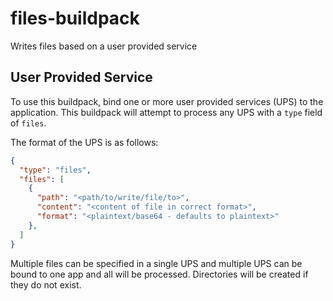 # files-buildpack

Writes files based on a user provided service

## User Provided Service

To use this buildpack, bind one or more user provided services (UPS) to the application. This buildpack will attempt to process any UPS with a `type` field of `files`.

The format of the UPS is as follows:
```json
{
  "type": "files",
  "files": [
    {
      "path": "<path/to/write/file/to>",
      "content": "<content of file in correct format>",
      "format": "<plaintext/base64 - defaults to plaintext>"
    },
  ]
}
```

Multiple files can be specified in a single UPS and multiple UPS can be bound to one app and all will be processed.
Directories will be created if they do not exist.
